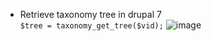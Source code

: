 * Retrieve taxonomy tree in drupal 7  
`$tree = taxonomy_get_tree($vid);`
![image](https://raw.github.com/sinsunsan/archiref/ll/2011-sl-amsterdam-dsc5143.jpg?login=sinsunsan&token=21149f734cd7f1f66b863586eaf04b22)